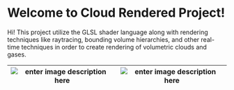 # Welcome to Cloud Rendered Project!

Hi! This project utilize the GLSL shader language along with rendering techniques like raytracing, bounding volume hierarchies, and other real-time techniques in order to create rendering of volumetric clouds and gases.

| ![enter image description here](https://romantaylor.com/wp-content/uploads/2021/08/night_sky-1.gif) | ![enter image description here](https://romantaylor.com/wp-content/uploads/2021/08/flyingthroughclouds.gif) |
|--|--|